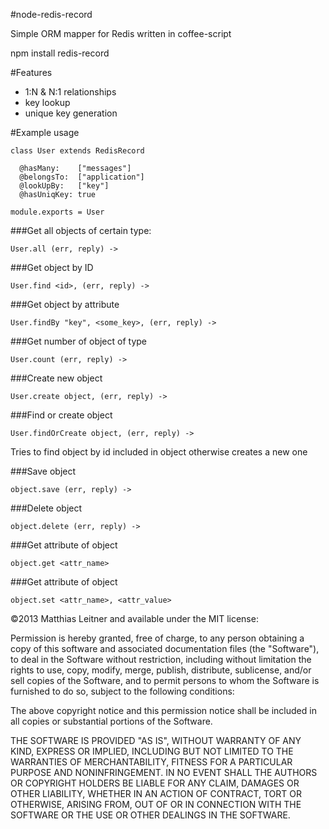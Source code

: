 #node-redis-record

Simple ORM mapper for Redis written in coffee-script

  npm install redis-record

#Features

- 1:N & N:1 relationships
- key lookup 
- unique key generation
	

#Example usage

	class User extends RedisRecord

	  @hasMany:    ["messages"]
	  @belongsTo:  ["application"]
	  @lookUpBy:   ["key"]
	  @hasUniqKey: true

	module.exports = User
	

###Get all objects of certain type:

	User.all (err, reply) ->
	
###Get object by ID

	User.find <id>, (err, reply) ->
	

###Get object by attribute

	User.findBy "key", <some_key>, (err, reply) ->
	
###Get number of object of type

	User.count (err, reply) ->
	
###Create new object

	User.create object, (err, reply) ->
	
###Find or create object

	User.findOrCreate object, (err, reply) ->
	
Tries to find object by id included in object otherwise creates a new one
	

###Save object
	
	object.save (err, reply) ->  
	
###Delete object
	
	object.delete (err, reply) ->  
	
	
###Get attribute of object
	
  	object.get <attr_name>  

###Get attribute of object
	
    object.set <attr_name>, <attr_value>


©2013 Matthias Leitner and available under the MIT license:

Permission is hereby granted, free of charge, to any person obtaining a copy of this software and associated documentation files (the "Software"), to deal in the Software without restriction, including without limitation the rights to use, copy, modify, merge, publish, distribute, sublicense, and/or sell copies of the Software, and to permit persons to whom the Software is furnished to do so, subject to the following conditions:

The above copyright notice and this permission notice shall be included in all copies or substantial portions of the Software.

THE SOFTWARE IS PROVIDED "AS IS", WITHOUT WARRANTY OF ANY KIND, EXPRESS OR IMPLIED, INCLUDING BUT NOT LIMITED TO THE WARRANTIES OF MERCHANTABILITY, FITNESS FOR A PARTICULAR PURPOSE AND NONINFRINGEMENT. IN NO EVENT SHALL THE AUTHORS OR COPYRIGHT HOLDERS BE LIABLE FOR ANY CLAIM, DAMAGES OR OTHER LIABILITY, WHETHER IN AN ACTION OF CONTRACT, TORT OR OTHERWISE, ARISING FROM, OUT OF OR IN CONNECTION WITH THE SOFTWARE OR THE USE OR OTHER DEALINGS IN THE SOFTWARE.